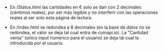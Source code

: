 
* En /Status.html las cantidades en € solo se dan con 2 decimales (céntimos reales), por ser más legible y no interferir con las operaciones reales al ser solo esta página de lectura.

* En /index.html se redondea a 8 decimales (en la base de datos no se redondea, el valor se deja tal cual entra de coinapi.io). La "Cantidad venta" (único input númerico para el usuario) se deja tal cual la introducida por el usuario. 